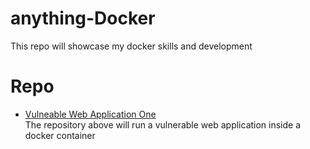 # anything-Docker
This repo will showcase my docker skills and development

# Repo
- [Vulneable Web Application One](https://github.com/p-cap/vul-app-one.git)   
  The repository above will run a vulnerable web application inside a docker container
